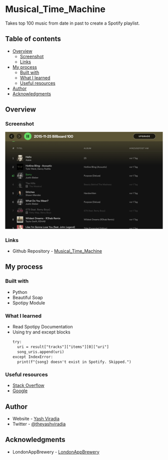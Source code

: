 # Musical_Time_Machine
Takes top 100 music from date in past to create a Spotify playlist.

## Table of contents
- [Overview](#overview)
  - [Screenshot](#screenshot)
  - [Links](#links)
- [My process](#my-process)
  - [Built with](#built-with)
  - [What I learned](#what-i-learned)
  - [Useful resources](#useful-resources)
- [Author](#author)
- [Acknowledgments](#acknowledgments)

## Overview


### Screenshot
![img.png](images/spotify_image_1.png)

### Links
- Github Repository - [Musical_Time_Machine](https://github.com/yashviradia/Musical_Time_Machine)

## My process

### Built with
- Python
- Beautiful Soap
- Spotipy Module

### What I learned
- Read Spotipy Documentation
- Using try and except blocks
  ```
  try:
    uri = result["tracks"]["items"][0]["uri"]
    song_uris.append(uri)
  except IndexError:
    print(f"{song} doesn't exist in Spotify. Skipped.")
  ```

### Useful resources
- [Stack Overflow](https://stackoverflow.com/)
- [Google](https://www.google.com/)

## Author
- Website - [Yash Viradia](http://yashviradia.tech/)
- Twitter - [@theyashviradia](https://twitter.com/theyashviradia)

## Acknowledgments
- LondonAppBrewery - [LondonAppBrewery](https://www.londonappbrewery.com/)
